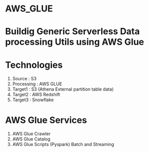 # AWS_GLUE

# Buildig Generic Serverless Data processing Utils using AWS Glue

# Technologies
1. Source : S3
2. Processing : AWS GLUE 
3. Target1 : S3 (Athena External partition table data)
4. Target2 : AWS Redshift 
5. Target3 : Snowflake

# AWS Glue Services
1. AWS Glue Crawler
2. AWS Glue Catalog
3. AWS Glue Scripts (Pyspark) Batch and Streaming 
